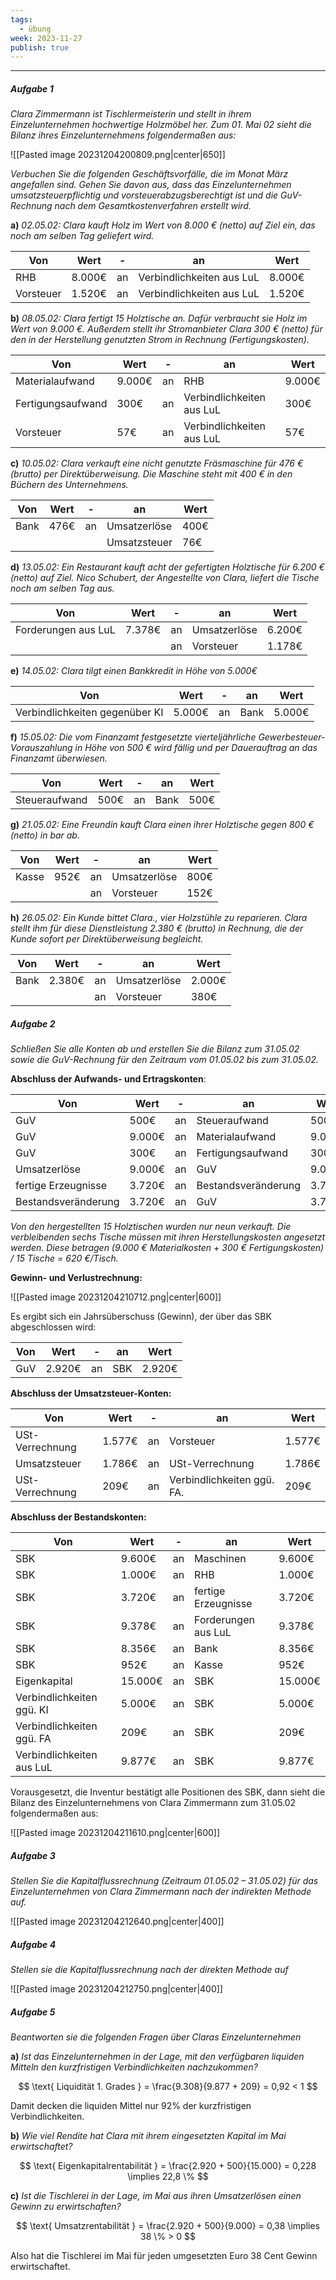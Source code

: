 ```yaml
---
tags:
  - übung
week: 2023-11-27
publish: true
---
```

***
##### Aufgabe 1
*Clara Zimmermann ist Tischlermeisterin und stellt in ihrem Einzelunternehmen hochwertige Holzmöbel her. Zum 01. Mai 02 sieht die Bilanz ihres Einzelunternehmens folgendermaßen aus:*

![[Pasted image 20231204200809.png|center|650]]

*Verbuchen Sie die folgenden Geschäftsvorfälle, die im Monat März angefallen sind. Gehen Sie davon aus, dass das Einzelunternehmen umsatzsteuerpflichtig und vorsteuerabzugsberechtigt ist und die GuV-Rechnung nach dem Gesamtkostenverfahren erstellt wird.*

**a)**
*02.05.02: Clara kauft Holz im Wert von 8.000 € (netto) auf Ziel ein, das noch am selben Tag geliefert wird.*

| Von       | Wert   | -   | an                        | Wert   |
| --------- | ------ | --- | ------------------------- | ------ |
| RHB       | 8.000€ | an  | Verbindlichkeiten aus LuL | 8.000€ |
| Vorsteuer | 1.520€ | an  | Verbindlichkeiten aus LuL | 1.520€ |

**b)**
*08.05.02: Clara fertigt 15 Holztische an. Dafür verbraucht sie Holz im Wert von 9.000 €. Außerdem stellt ihr Stromanbieter Clara 300 € (netto) für den in der Herstellung genutzten Strom in Rechnung (Fertigungskosten).*

| Von               | Wert   | -   | an                        | Wert   |
| ----------------- | ------ | --- | ------------------------- | ------ |
| Materialaufwand   | 9.000€ | an  | RHB                       | 9.000€ |
| Fertigungsaufwand | 300€   | an  | Verbindlichkeiten aus LuL | 300€   |
| Vorsteuer         | 57€    | an  | Verbindlichkeiten aus LuL | 57€    | 

**c)**
*10.05.02: Clara verkauft eine nicht genutzte Fräsmaschine für 476 € (brutto) per Direktüberweisung. Die Maschine steht mit 400 € in den Büchern des Unternehmens.*

| Von  | Wert | -   | an           | Wert |
| ---- | ---- | --- | ------------ | ---- |
| Bank | 476€ | an  | Umsatzerlöse | 400€ |
|      |      |     | Umsatzsteuer | 76€  | 

**d)**
*13.05.02: Ein Restaurant kauft acht der gefertigten Holztische für 6.200 € (netto) auf Ziel. Nico Schubert, der Angestellte von Clara, liefert die Tische noch am selben Tag aus.*

| Von                 | Wert   | -   | an           | Wert   |
| ------------------- | ------ | --- | ------------ | ------ |
| Forderungen aus LuL | 7.378€ | an  | Umsatzerlöse | 6.200€ |
|                     |        | an  | Vorsteuer    | 1.178€ |

**e)**
*14.05.02: Clara tilgt einen Bankkredit in Höhe von 5.000€*

| Von                            | Wert   | -   | an   | Wert   |
| ------------------------------ | ------ | --- | ---- | ------ |
| Verbindlichkeiten gegenüber KI | 5.000€ | an  | Bank | 5.000€ |

**f)**
*15.05.02: Die vom Finanzamt festgesetzte vierteljährliche Gewerbesteuer-Vorauszahlung in Höhe von 500 € wird fällig und per Dauerauftrag an das Finanzamt überwiesen.*

| Von           | Wert | -   | an   | Wert |
| ------------- | ---- | --- | ---- | ---- |
| Steueraufwand | 500€ | an  | Bank | 500€ | 

**g)**
*21.05.02: Eine Freundin kauft Clara einen ihrer Holztische gegen 800 € (netto) in bar ab.*

| Von   | Wert | -   | an           | Wert |
| ----- | ---- | --- | ------------ | ---- |
| Kasse | 952€ | an  | Umsatzerlöse | 800€ |
|       |      | an  | Vorsteuer    | 152€ | 

**h)**
*26.05.02: Ein Kunde bittet Clara., vier Holzstühle zu reparieren. Clara stellt ihm für diese Dienstleistung 2.380 € (brutto) in Rechnung, die der Kunde sofort per Direktüberweisung begleicht.*

| Von  | Wert   | -   | an           | Wert   |
| ---- | ------ | --- | ------------ | ------ |
| Bank | 2.380€ | an  | Umsatzerlöse | 2.000€ |
|      |        | an  | Vorsteuer    | 380€   | 

##### Aufgabe 2
*Schließen Sie alle Konten ab und erstellen Sie die Bilanz zum 31.05.02 sowie die GuV-Rechnung für den Zeitraum vom 01.05.02 bis zum 31.05.02.*

**Abschluss der Aufwands- und Ertragskonten**:

| Von                 | Wert   | -   | an                  | Wert   |
| ------------------- | ------ | --- | ------------------- | ------ |
| GuV                 | 500€   | an  | Steueraufwand       | 500€   |
| GuV                 | 9.000€ | an  | Materialaufwand     | 9.000€ |
| GuV                 | 300€   | an  | Fertigungsaufwand   | 300€   |
| Umsatzerlöse        | 9.000€ | an  | GuV                 | 9.000€ |
| fertige Erzeugnisse | 3.720€ | an  | Bestandsveränderung | 3.720€ |
| Bestandsveränderung | 3.720€ | an  | GuV                 | 3.720€ | 

*Von den hergestellten 15 Holztischen wurden nur neun verkauft. Die verbleibenden sechs Tische müssen mit ihren Herstellungskosten angesetzt werden. Diese betragen (9.000 € Materialkosten + 300 € Fertigungskosten) / 15 Tische = 620 €/Tisch.*

**Gewinn- und Verlustrechnung:**

![[Pasted image 20231204210712.png|center|600]]

Es ergibt sich ein Jahrsüberschuss (Gewinn), der über das SBK abgeschlossen wird:

| Von | Wert   | -   | an  | Wert   |
| --- | ------ | --- | --- | ------ |
| GuV | 2.920€ | an  | SBK | 2.920€ | 

**Abschluss der Umsatzsteuer-Konten:**

| Von             | Wert   | -   | an                         | Wert   |
| --------------- | ------ | --- | -------------------------- | ------ |
| USt-Verrechnung | 1.577€ | an  | Vorsteuer                  | 1.577€ |
| Umsatzsteuer    | 1.786€ | an  | USt-Verrechnung            | 1.786€ |
| USt-Verrechnung | 209€   | an  | Verbindlichkeiten ggü. FA. | 209€   | 

**Abschluss der Bestandskonten:**

| Von                       | Wert    | -   | an                  | Wert    |
| ------------------------- | ------- | --- | ------------------- | ------- |
| SBK                       | 9.600€  | an  | Maschinen           | 9.600€  |
| SBK                       | 1.000€  | an  | RHB                 | 1.000€  |
| SBK                       | 3.720€  | an  | fertige Erzeugnisse | 3.720€  |
| SBK                       | 9.378€  | an  | Forderungen aus LuL | 9.378€  |
| SBK                       | 8.356€  | an  | Bank                | 8.356€  |
| SBK                       | 952€    | an  | Kasse               | 952€    |
| Eigenkapital              | 15.000€ | an  | SBK                 | 15.000€ |
| Verbindlichkeiten ggü. KI | 5.000€  | an  | SBK                 | 5.000€  |
| Verbindlichkeiten ggü. FA | 209€    | an  | SBK                 | 209€    |
| Verbindlichkeiten aus LuL | 9.877€  | an  | SBK                 | 9.877€  | 

Vorausgesetzt, die Inventur bestätigt alle Positionen des SBK, dann sieht die Bilanz des Einzelunternehmens von Clara Zimmermann zum 31.05.02 folgendermaßen aus:

![[Pasted image 20231204211610.png|center|600]]

##### Aufgabe 3
*Stellen Sie die Kapitalflussrechnung (Zeitraum 01.05.02 – 31.05.02) für das Einzelunternehmen von Clara Zimmermann nach der indirekten Methode auf.*

![[Pasted image 20231204212640.png|center|400]]

##### Aufgabe 4
*Stellen sie die Kapitalflussrechnung nach der direkten Methode auf*

![[Pasted image 20231204212750.png|center|400]]

##### Aufgabe 5
*Beantworten sie die folgenden Fragen über Claras Einzelunternehmen*

**a)**
*Ist das Einzelunternehmen in der Lage, mit den verfügbaren liquiden Mitteln den kurzfristigen Verbindlichkeiten nachzukommen?*

$$
\text{ Liquidität 1. Grades } = \frac{9.308}{9.877 + 209} = 0,92 < 1
$$

Damit decken die liquiden Mittel nur 92% der kurzfristigen Verbindlichkeiten.

**b)**
*Wie viel Rendite hat Clara mit ihrem eingesetzten Kapital im Mai erwirtschaftet?*

$$
\text{ Eigenkapitalrentabilität } = \frac{2.920 + 500}{15.000} = 0,228 \implies 22,8 \%
$$

**c)**
*Ist die Tischlerei in der Lage, im Mai aus ihren Umsatzerlösen einen Gewinn zu erwirtschaften?*

$$
\text{ Umsatzrentabilität } = \frac{2.920 + 500}{9.000} = 0,38 \implies 38 \% > 0
$$

Also hat die Tischlerei im Mai für jeden umgesetzten Euro 38 Cent Gewinn erwirtschaftet.

